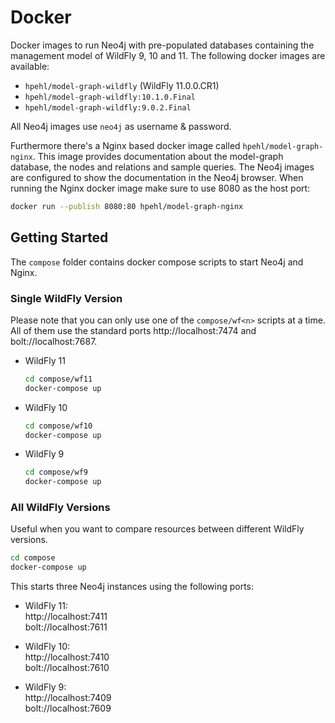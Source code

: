 # Docker 

Docker images to run Neo4j with pre-populated databases containing the management model of WildFly 9, 10 and 11. The following docker images are available:

- `hpehl/model-graph-wildfly` (WildFly 11.0.0.CR1)
- `hpehl/model-graph-wildfly:10.1.0.Final`
- `hpehl/model-graph-wildfly:9.0.2.Final`

All Neo4j images use `neo4j` as username & password.

Furthermore there's a Nginx based docker image called `hpehl/model-graph-nginx`. This image provides documentation about the model-graph database, the nodes and relations and sample queries. The Neo4j images are configured to show the documentation in the Neo4j browser. When running the Nginx docker image make sure to use 8080 as the host port:

```bash
docker run --publish 8080:80 hpehl/model-graph-nginx
``` 

## Getting Started

The `compose` folder contains docker compose scripts to start Neo4j and Nginx.  

### Single WildFly Version

Please note that you can only use one of the `compose/wf<n>` scripts at a time. All of them use the standard ports http://localhost:7474 and bolt://localhost:7687.

- WildFly 11

    ```bash
    cd compose/wf11
    docker-compose up
    ```

- WildFly 10

    ```bash
    cd compose/wf10
    docker-compose up
    ```

- WildFly 9

    ```bash
    cd compose/wf9
    docker-compose up
    ```

### All WildFly Versions

Useful when you want to compare resources between different WildFly versions.

```bash
cd compose
docker-compose up
```

This starts three Neo4j instances using the following ports:

- WildFly 11:  
  http://localhost:7411  
  bolt://localhost:7611 
  
- WildFly 10:  
  http://localhost:7410  
  bolt://localhost:7610
  
- WildFly 9:  
  http://localhost:7409  
  bolt://localhost:7609
